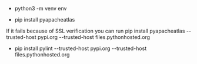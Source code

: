 
* python3 -m venv env

* pip install pyapacheatlas 

If it fails because of SSL verification you can run 
pip install pyapacheatlas --trusted-host pypi.org --trusted-host files.pythonhosted.org

* pip install pylint --trusted-host pypi.org --trusted-host files.pythonhosted.org